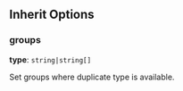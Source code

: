 ## Inherit Options

### groups

**type**: `string|string[]`

Set groups where duplicate type is available.
